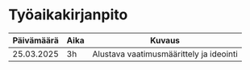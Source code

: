 # Työaikakirjanpito

| Päivämäärä | Aika | Kuvaus |
|---|---|---|
| 25.03.2025 | 3h | Alustava vaatimusmäärittely ja ideointi |


